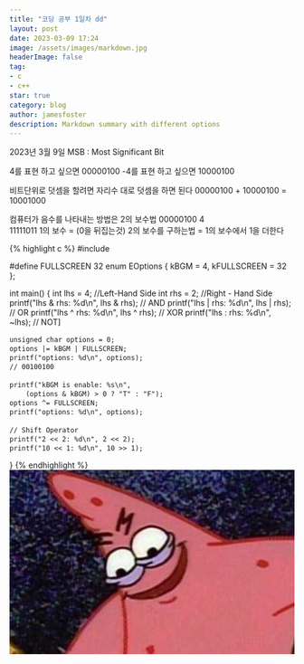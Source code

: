 ```yaml
---
title: "코딩 공부 1일차 dd"
layout: post
date: 2023-03-09 17:24
image: /assets/images/markdown.jpg
headerImage: false
tag:
- c
- c++
star: true
category: blog
author: jamesfoster
description: Markdown summary with different options
---
```



2023년 3월 9일
MSB : Most Significant Bit

4를 표현 하고 싶으면 00000100
-4를 표현 하고 싶으면 10000100

비트단위로 덧셈을 할려면 자리수 대로 덧셈을 하면 된다
00000100 + 10000100 = 10001000

컴퓨터가 음수를 나타내는 방법은 2의 보수법 
  00000100  4  
  11111011 1의 보수 = (0을 뒤집는것)
  2의 보수를 구하는법 = 1의 보수에서 1을 더한다

{% highlight c %}
#include <iostream>

#define FULLSCREEN 32
enum EOptions { kBGM = 4, kFULLSCREEN = 32 };


int main()
{
    int lhs = 4; //Left-Hand Side
    int rhs = 2; //Right - Hand Side
    printf("lhs & rhs: %d\n", lhs & rhs);  // AND
    printf("lhs | rhs: %d\n", lhs | rhs);  // OR
    printf("lhs ^ rhs: %d\n", lhs ^ rhs);  // XOR
    printf("lhs : rhs: %d\n", ~lhs);      // NOT]

    unsigned char options = 0;
    options |= kBGM | FULLSCREEN; 
    printf("options: %d\n", options);
    // 00100100

    printf("kBGM is enable: %s\n",
        (options & kBGM) > 0 ? "T" : "F");
    options ^= FULLSCREEN;
    printf("options: %d\n", options);

    // Shift Operator
    printf("2 << 2: %d\n", 2 << 2);
    printf("10 << 1: %d\n", 10 >> 1);
}
{% endhighlight %}
![Markdown Image][Test]




[Test]: /assets/images/profile.jpg